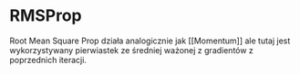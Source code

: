 # RMSProp

Root Mean Square Prop działa analogicznie jak [[Momentum]] ale tutaj jest wykorzystywany pierwiastek ze średniej ważonej z gradientów z poprzednich iteracji.

